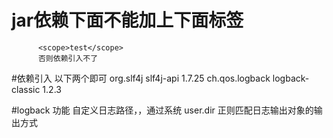 # jar依赖下面不能加上下面标签
          <scope>test</scope>
          否则依赖引入不了
          
#依赖引入 以下两个即可
        <dependency>
            <groupId>org.slf4j</groupId>
            <artifactId>slf4j-api</artifactId>
            <version>1.7.25</version>
        </dependency>
        <dependency>
        <groupId>ch.qos.logback</groupId>
        <artifactId>logback-classic</artifactId>
        <version>1.2.3</version>
        </dependency>
        
#logback  功能
         自定义日志路径，，通过系统  user.dir
         正则匹配日志输出对象的输出方式
         